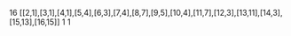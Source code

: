 16
[[2,1],[3,1],[4,1],[5,4],[6,3],[7,4],[8,7],[9,5],[10,4],[11,7],[12,3],[13,11],[14,3],[15,13],[16,15]]
1
1